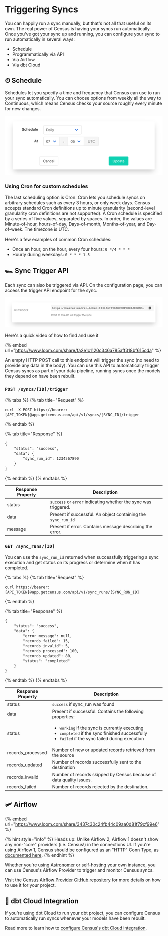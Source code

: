# Triggering Syncs

You can happily run a sync manually, but that's not all that useful on its own. The real power of Census is having your syncs run automatically. Once you've got your sync up and running, you can configure your sync to run automatically in several ways:

* Schedule
* Programmatically via API
* Via Airflow
* Via dbt Cloud

## ⏱ Schedule

Schedules let you specify a time and frequency that Census can use to run your sync automatically. You can choose options from weekly all the way to Continuous, which means Census checks your source roughly every minute for new changes.

![](../.gitbook/assets/screely-1621265385900.png)

### Using Cron for custom schedules

The last scheduling option is Cron. Cron lets you schedule syncs on arbitrary schedules such as every 3 hours, or only week days. Census accepts standard Cron definitions up to minute granularity (second-level granularity cron definitions are not supported). A Cron schedule is specified by a series of five values, separated by spaces. In order, the values are Minute-of-hour, hours-of-day, Days-of-month, Months-of-year, and Day-of-week. The timezone is UTC.

Here's a few examples of common Cron schedules:

* Once an hour, on the hour, every four hours: `0 */4 * * *`
* Hourly during weekdays: `0 * * * 1-5`

## **🏎 Sync Trigger API**

Each sync can also be triggered via API. On the configuration page, you can access the trigger API endpoint for the sync.

![](../.gitbook/assets/screely-1621265332761.png)

Here's a quick video of how to find and use it

{% embed url="https://www.loom.com/share/fa2e1c1120c346a785aff318bf615cda" %}

An empty HTTP POST call to this endpoint will trigger the sync (no need to provide any data in the body). You can use this API to automatically trigger Census syncs as part of your data pipeline, running syncs once the models they depend on have been rebuilt.

### `POST /syncs/[ID]/trigger`

{% tabs %}
{% tab title="Request" %}
```
curl -X POST https://bearer:[API_TOKEN]@app.getcensus.com/api/v1/syncs/[SYNC_ID]/trigger
```
{% endtab %}

{% tab title="Response" %}
```
{
    "status": "success",
    "data": {
        "sync_run_id": 1234567890
    }
}
```
{% endtab %}
{% endtabs %}

| Response Property | Description                                                     |
| ----------------- | --------------------------------------------------------------- |
| status            | `success` or `error` indicating whether the sync was triggered. |
| data              | Present if successful. An object containing the `sync_run_id`   |
| message           | Present if error. Contains message describing the error.        |

### `GET /sync_runs/[ID]`

You can use the `sync_run_id` returned when successfully triggering a sync execution and get status on its progress or determine when it has completed.

{% tabs %}
{% tab title="Request" %}
```
curl https://bearer:[API_TOKEN]@app.getcensus.com/api/v1/sync_runs/[SYNC_RUN_ID]
```
{% endtab %}

{% tab title="Response" %}
```
{
    "status": "success",
    "data": {
        "error_message": null,
        "records_failed": 15,
        "records_invalid": 5,
        "records_processed": 100,
        "records_updated": 80,
        "status": "completed"
    }
}
```
{% endtab %}
{% endtabs %}

| Response Property  | Description                                                                                                                                                                                                |
| ------------------ | ---------------------------------------------------------------------------------------------------------------------------------------------------------------------------------------------------------- |
| status             | `success` if sync\_run was found                                                                                                                                                                           |
| data               | Present if successful. Contains the following properties:                                                                                                                                                  |
| status             | <ul><li><code>working</code> if the sync is currently executing</li><li><code>completed</code> if the sync finished successfully</li><li><code>failed</code> if the sync failed during execution</li></ul> |
| records\_processed | Number of new or updated records retrieved from the source                                                                                                                                                 |
| records\_updated   | Number of records successfully sent to the destination                                                                                                                                                     |
| records\_invalid   | Number of records skipped by Census because of data quality issues.                                                                                                                                        |
| records\_failed    | Number of records rejected by the destination.                                                                                                                                                             |

## 🛩 Airflow

{% embed url="https://www.loom.com/share/3437c30c24fb44c09aa0d81f79cf99e6" %}

{% hint style="info" %}
Heads up: Unlike Airflow 2, Airflow 1 doesn't show any non-"core" providers (i.e. Census!) in the connections UI. If you're using Airflow 1, Census should be configured as an "HTTP" Conn Type, [as documented here](https://github.com/sutrolabs/airflow-provider-census#configuration-in-airflow-110).
{% endhint %}

Whether you're using [Astronomer](https://astronomer.io) or self-hosting your own instance, you can use Census's Airflow Provider to trigger and monitor Census syncs.

Visit the [Census Airflow Provider GitHub repository](https://github.com/sutrolabs/airflow-provider-census) for more details on how to use it for your project.

## 🔌 dbt Cloud Integration

If you're using dbt Cloud to run your dbt project, you can configure Census to automatically run syncs whenever your models have been rebuilt.

Read more to learn how to [configure Census's dbt Cloud integration](../models/native-dbt-integration.md#setting-it-up).
